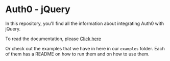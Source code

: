 # Auth0 - jQuery

In this repository, you'll find all the information about integrating Auth0 with jQuery.

To read the documentation, please [Click here](https://docs.auth0.com/new/client-platforms/jquery)

Or check out the examples that we have in here in our `examples` folder. Each of them has a README on how to run them and on how to use them.
